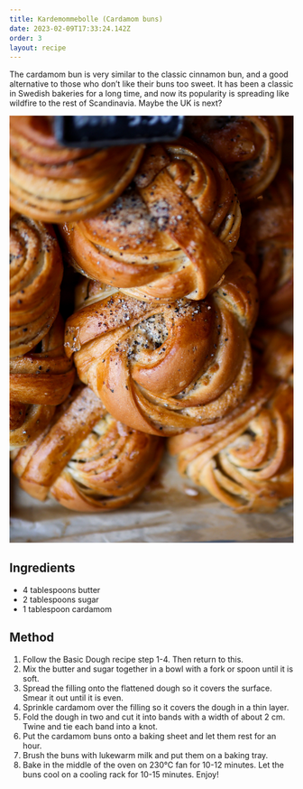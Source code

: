 ```yaml
---
title: Kardemommebolle (Cardamom buns)
date: 2023-02-09T17:33:24.142Z
order: 3
layout: recipe
---
```



The cardamom bun is very similar to the classic cinnamon bun, and a good alternative to those who don’t like their buns too sweet. It has been a classic in Swedish bakeries for a long time, and now its popularity is spreading like wildfire to the rest of Scandinavia. Maybe the UK is next? 

![](../uploads/oliver-plattner-iih409y8rjy-unsplash.jpg)



## Ingredients

* 4 tablespoons butter 
* 2 tablespoons sugar
* 1 tablespoon cardamom 

## Method

1. Follow the Basic Dough recipe step 1-4. Then return to this. 
2. Mix the butter and sugar together in a bowl with a fork or spoon until it is soft.
3. Spread the filling onto the flattened dough so it covers the surface. Smear it out until it is even.
4. Sprinkle cardamom over the filling so it covers the dough in a thin layer. 
5. Fold the dough in two and cut it into bands with a width of about 2 cm. Twine and tie each band into a knot.
6. Put the cardamom buns onto a baking sheet and let them rest for an hour.
7. Brush the buns with lukewarm milk and put them on a baking tray.
8. Bake in the middle of the oven on 230℃ fan for 10-12 minutes. Let the buns cool on a cooling rack for 10-15 minutes. Enjoy!